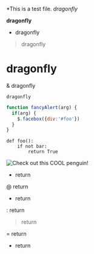 *This is a test file.
*dragonfly* 

**dragonfly** 

* dragonfly 

> dragonfly 

# dragonfly 

& dragonfly 

`dragonfly` 


```javascript
function fancyAlert(arg) {
  if(arg) {
    $.facebox({div:'#foo'})
  }
}
```
```
def foo():
    if not bar:
        return True
```
![Check out this COOL penguin!](https://cdn0.tnwcdn.com/wp-content/blogs.dir/1/files/2020/02/Google-Image-Search-796x417.jpg)

+ return

@ return

- return

: return

> return

= return

* return

